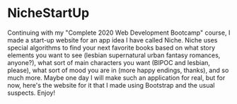 # NicheStartUp
Continuing with my "Complete 2020 Web Development Bootcamp" course, I made a start-up website for an app idea I have called Niche. Niche uses special algorithms to find your next favorite books based on what story elements you want to see (lesbian supernatural urban fantasy romances, anyone?), what sort of main characters you want (BIPOC and lesbian, please), what sort of mood you are in (more happy endings, thanks), and so much more. Maybe one day I will make such an application for real, but for now, here's the website for it that I made using Bootstrap and the usual suspects. Enjoy!

